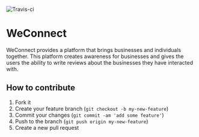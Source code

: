 ![Travis-ci](https://travis-ci.org/champagnepappi/WeConnect.svg)

# WeConnect
WeConnect provides a platform that brings businesses
and individuals together. This platform creates awareness
for businesses and gives the users the ability to write 
reviews about the businesses they have interacted with. 

## How to contribute

1. Fork it
2. Create your feature branch (`git checkout -b my-new-feature`)
3. Commit your changes (`git commit -am 'add some feature'`)
4. Push to the branch (`git push origin my-new-feature`)
5. Create a new pull request
